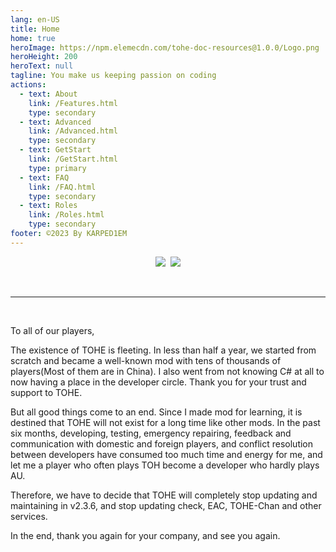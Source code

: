 ```yaml
---
lang: en-US
title: Home
home: true
heroImage: https://npm.elemecdn.com/tohe-doc-resources@1.0.0/Logo.png
heroHeight: 200
heroText: null
tagline: You make us keeping passion on coding
actions:
  - text: About
    link: /Features.html
    type: secondary
  - text: Advanced
    link: /Advanced.html
    type: secondary
  - text: GetStart
    link: /GetStart.html
    type: primary
  -	text: FAQ
    link: /FAQ.html
    type: secondary
  - text: Roles
    link: /Roles.html
    type: secondary
footer: ©2023 By KARPED1EM
---
```


<p align="center">
<a href="https://discord.gg/hkk2p9ggv4" target="_blank"><img src="https://img.shields.io/badge/Discord%20-%231DA1F2.svg?&style=for-the-badge&logo=discord&logoColor=white&color=5662f6"/></a>&nbsp;
<a href="https://github.com/KARPED1EM/TownOfHostEdited" target="_blank"><img src="https://img.shields.io/badge/Github%20-%231DA1F2.svg?&style=for-the-badge&logo=github&logoColor=white&color=181717"/></a>
</p>
<br>

---
<br>

To all of our players,

The existence of TOHE is fleeting. In less than half a year, we started from scratch and became a well-known mod with tens of thousands of players(Most of them are in China). I also went from not knowing C# at all to now having a place in the developer circle. Thank you for your trust and support to TOHE.

But all good things come to an end. Since I made mod for learning, it is destined that TOHE will not exist for a long time like other mods. In the past six months, developing, testing, emergency repairing, feedback and communication with domestic and foreign players, and conflict resolution between developers have consumed too much time and energy for me, and let me a player who often plays TOH become a developer who hardly plays AU.

Therefore, we have to decide that TOHE will completely stop updating and maintaining in v2.3.6, and stop updating check, EAC, TOHE-Chan and other services.

In the end, thank you again for your company, and see you again.

<br>
<br>
<br>
